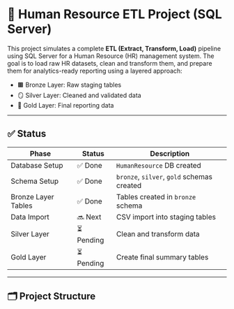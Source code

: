 # 🏢 Human Resource ETL Project (SQL Server)

This project simulates a complete **ETL (Extract, Transform, Load)** pipeline using SQL Server for a Human Resource (HR) management system. 
The goal is to load raw HR datasets, clean and transform them, and prepare them for analytics-ready reporting using a layered approach:

- 🟫 Bronze Layer: Raw staging tables
- 🪞 Silver Layer: Cleaned and validated data
- 🥇 Gold Layer: Final reporting data

---

## ✅ Status

| Phase                | Status | Description                           |
|---------------------|--------|---------------------------------------|
| Database Setup       | ✅ Done | `HumanResource` DB created            |
| Schema Setup         | ✅ Done | `bronze`, `silver`, `gold` schemas created |
| Bronze Layer Tables  | ✅ Done | Tables created in `bronze` schema     |
| Data Import          | 🔜 Next | CSV import into staging tables        |
| Silver Layer         | ⏳ Pending | Clean and transform data          |
| Gold Layer           | ⏳ Pending | Create final summary tables       |

---

## 🗂️ Project Structure

